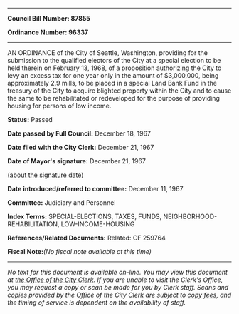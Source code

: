 

********

**Council Bill Number: 87855**
   
**Ordinance Number: 96337**
********

 AN ORDINANCE of the City of Seattle, Washington, providing for the submission to the qualified electors of the City at a special election to be held therein on February 13, 1968, of a proposition authorizing the City to levy an excess tax for one year only in the amount of $3,000,000, being approximately 2.9 mills, to be placed in a special Land Bank Fund in the treasury of the City to acquire blighted property within the City and to cause the same to be rehabilitated or redeveloped for the purpose of providing housing for persons of low income.

**Status:** Passed
   
**Date passed by Full Council:** December 18, 1967
   
**Date filed with the City Clerk:** December 21, 1967
   
**Date of Mayor's signature:** December 21, 1967
   
[(about the signature date)](/~public/approvaldate.htm)
   
   
   
**Date introduced/referred to committee:** December 11, 1967
   
**Committee:** Judiciary and Personnel
   
   
**Index Terms:** SPECIAL-ELECTIONS, TAXES, FUNDS, NEIGHBORHOOD-REHABILITATION, LOW-INCOME-HOUSING

**References/Related Documents:** Related: CF 259764

**Fiscal Note:**_(No fiscal note available at this time)_
********

_No text for this document is available on-line. You may view this document at [the Office of the City Clerk](http://www.seattle.gov/leg/clerk/contactUs.htm). If you are unable to visit the Clerk's Office, you may request a copy or scan be made for you by Clerk staff. Scans and copies provided by the Office of the City Clerk are subject to [copy fees](http://clerk.seattle.gov/~public/clerkfees.htm), and the timing of service is dependent on the availability of staff._

